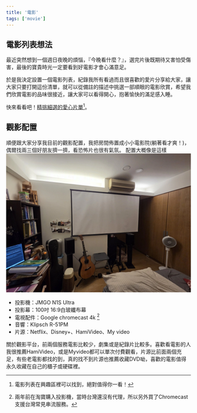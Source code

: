 ```yaml
---
title: '電影'
tags: ['movie']
---
```

## 電影列表想法 
最近突然想到一個週日夜晚的煩惱，『今晚看什麼？』，選完片後既期待又害怕受傷害，最後的寶貴時光一定要看到好電影才會心滿意足。

於是我決定設置一個電影列表，紀錄我所有看過而且很喜歡的愛片分享給大家，讓大家只要打開這份清單，就可以從備註的描述中挑選一部順眼的電影欣賞，希望我們欣賞電影的品味很接近，讓大家可以看得開心，抱著愉快的滿足感入睡。

快來看看吧！[精挑細選的愛心片單](https://shuojen.site/docs/movie_list)[^1]。

## 觀影配置
順便跟大家分享我目前的觀影配置，我把房間佈置成小小電影院(躺著看才爽！)，偶爾找兩三個好朋友擠一擠，看恐怖片也很有氣氛。
配置大概像是這樣
![img](./img_20250919/005.webp)

* 投影機：JMGO N1S Ultra
* 投影幕：100吋 16:9白玻纖布幕
* 電視配件：Google chromecast 4k [^2]
* 音響：Klipsch R-51PM
* 片源：Netflix、Disney+、HamiVideo、My video

關於觀影平台，前兩個服務電影比較少，劇集或是紀錄片比較多。喜歡看電影的人我很推薦HamiVideo，或是Myvideo都可以單次付費觀看，片源比前面兩個充足，有些老電影都找的到，真的找不到片源也推薦收藏DVD呦，喜歡的電影值得永久收藏在自己的櫃子或硬碟裡。

[^1]: 電影列表在興趣區裡可以找到，絕對值得你一看！
[^2]: 兩年前在淘寶購入投影機，當時台灣還沒有代理，所以另外買了Chromecast支援台灣常見串流服務。
